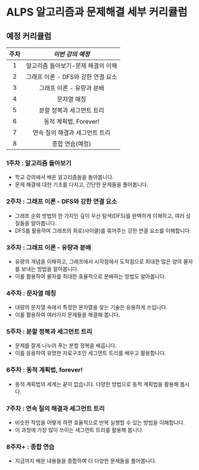 # ALPS 알고리즘과 문제해결 세부 커리큘럼



## 예정 커리큘럼

| 주차 |          *이번 강의 예정*           |
| :--: | :---------------------------------: |
|  1   |       알고리즘 돌아보기-문제 해결의 이해       |
|  2   |       그래프 이론 - DFS와 강한 연결 요소        |
|  3   | 그래프 이론 - 유량과 분배  |
|  4   |           문자열 매칭          |
|  5   |      분할 정복과 세그먼트 트리      |
|  6   |        동적 계획법, Forever!    |
|  7   |       연속 질의 해결과 세그먼트 트리    |
|  8   |         종합 연습(예정)      |



### 1주차 : 알고리즘 돌아보기

* 학교 강의에서 배운 알고리즘들을 돌아봅니다. 
* 문제 해결에 대한 기초를 다지고, 간단한 문제들을 풀어봅니다.



### 2주차 : 그래프 이론 - DFS와 강한 연결 요소

* 그래프 순회 방법의 한 가지인 깊이 우선 탐색(DFS)를 완벽하게 이해하고, 여러 성질들을 알아봅니다.
* DFS를 활용하여 그래프의 회로(사이클)를 묶어주는 강한 연결 요소를 이해합니다.



### 3주차 : 그래프 이론 - 유량과 분배

* 유량의 개념을 이해하고, 그래프에서 시작점에서 도착점으로 최대한 많은 양의 물자를 보내는 방법을 알아봅니다.
* 이를 활용하여 물자를 최대한 효율적으로 분배하는 방법도 알아봅니다.



### 4주차 : 문자열 매칭

* 대량의 문자열 속에서 특정한 문자열을 찾는 기술은 유용하게 쓰입니다.
* 이를 활용하여 여러가지 문제들을 해결해 봅니다.



### 5주차 : 분할 정복과 세그먼트 트리

* 문제를 잘게 나누어 푸는 분할 정복을 배웁니다. 
* 이를 응용하여 유명한 자료구조인 세그먼트 트리를 배우고 활용합니다.


### 6주차 : 동적 계획법, forever!

* 동적 계획법의 세계는 끝이 없습니다. 다양한 방법으로 동적 계획법을 활용해 봅시다.


### 7주차 : 연속 질의 해결과 세그먼트 트리

* 비슷한 작업을 어떻게 하면 효율적으로 반복 실행할 수 있는 방법을 이해합니다.
* 이 과정에 가장 많이 쓰이는 세그먼트 트리를 활용해 봅니다.



### 8주차+ : 종합 연습

* 지금까지 배운 내용들을 종합하여 더 다양한 문제들을 풀어봅니다.
